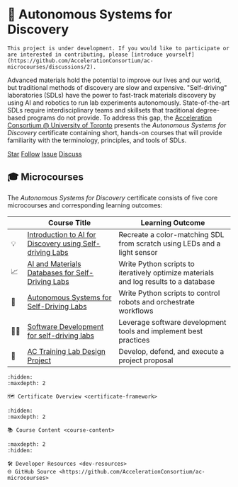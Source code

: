 <!-- ![](logos/ac-uot-logo.svg) -->

# 📜 Autonomous Systems for Discovery

<!--- Removed "Certificate" from title --->

```{warning}
This project is under development. If you would like to participate or are interested in contributing, please [introduce yourself](https://github.com/AccelerationConsortium/ac-microcourses/discussions/2).
```

Advanced materials hold the potential to improve our lives and our world, but traditional methods of discovery are slow and expensive. "Self-driving" laboratories (SDLs) have the power to fast-track materials discovery by using AI and robotics to run lab experiments autonomously. State-of-the-art SDLs require interdisciplinary teams and skillsets that traditional degree-based programs do not provide. To address this gap, the [Acceleration Consortium @ University of Toronto](https://acceleration.utoronto.ca/) presents the *Autonomous Systems for Discovery* certificate containing short, hands-on courses that will provide familiarity with the terminology, principles, and tools of SDLs.

<!-- <div style="text-align: center;"> -->

<a class="github-button" href="https://github.com/AccelerationConsortium/ac-microcourses"
data-icon="octicon-star" data-size="large" data-show-count="true" aria-label="Star
AccelerationConsortium/ac-microcourses on GitHub">Star</a>
<a class="github-button"
href="https://github.com/AccelerationConsortium" data-size="large" data-show-count="true"
aria-label="Follow @AccelerationConsortium on GitHub">Follow</a>
<a class="github-button" href="https://github.com/AccelerationConsortium/ac-microcourses/issues"
data-icon="octicon-issue-opened" data-size="large" data-show-count="true"
aria-label="Issue AccelerationConsortium/ac-microcourses on GitHub">Issue</a>
<a class="github-button" href="https://github.com/AccelerationConsortium/ac-microcourses/discussions" data-icon="octicon-comment-discussion" data-size="large" aria-label="Discuss AccelerationConsortium/ac-microcourses on GitHub">Discuss</a>

<!-- </div> -->

<!-- ```{note}
While the certificate option requires formal registration and tuition dues, the course content is made freely available.
``` -->

<!-- Alan's YouTube video, either here or as part of the Hello, World! course -->
<!-- description of the microcredentials, and the difference between the microcourse content and the microcredentials certificate -->

## 🎓 Microcourses

The *Autonomous Systems for Discovery* certificate consists of five core microcourses and corresponding learning outcomes:

|  | Course Title | Learning Outcome |
|--------|--------------|-------------|
| 💡      | [Introduction to AI for Discovery using Self-driving Labs](courses/hello-world/overview.md) | Recreate a color-matching SDL from scratch using LEDs and a light sensor |
| 📈      | [AI and Materials Databases for Self-Driving Labs](courses/data-science/overview.md) | Write Python scripts to iteratively optimize materials and log results to a database |
| 🦾      | [Autonomous Systems for Self-Driving Labs](courses/robotics/overview.md) | Write Python scripts to control robots and orchestrate workflows |
| 🧑‍💻      | [Software Development for self-driving labs](courses/software-dev/overview.md) | Leverage software development tools and implement best practices |
| 🏢      | [AC Training Lab Design Project](courses/capstone/overview.md) | Develop, defend, and execute a project proposal |

<!-- > 💡 Building a "Hello World" for self-driving labs<br>
> 📈 Data science for self-driving labs<br>
> 🦾 Robotics for self-driving labs<br>
> 🧑‍💻 Software development for self-driving labs<br>
> 🏢 Capstone project at the AC training lab -->


<!-- which participants will propose, develop, and defend a self-driving lab project. This will take place at the Acceleration Consortium's in-person training facility equipped with education- and research-grade equipment including liquid handlers, solid dispensers, Cartesian-axis systems, mobile robotic arms, a vertical lift module, and synthesis and characterization modules. -->

<!-- While the first four courses are fully remote and asychronous, the final capstone course will be conducted in-person at the AC training lab, where participants will have access to both educational and research-grade equipment. -->

<!-- link to the AC training lab page -->

<!-- ## 🗺️ Certificate Overview

👉 **First Step:** Start your journey by [**🔗 exploring the certificate overview**](certificate-framework.md). This is your roadmap to the microcourses, including title, description, prerequisites, learning outcomes, skills, modules, and assessment formats. -->

<!-- 👉 **First Step:** Click the "Next ➡️" button at the bottom-right of this page to explore the course titles, descriptions, prerequisites, and more. -->

<!-- After clicking the link, use the navigation pane in the left sidebar to jump between content. -->

```{toctree}
:hidden:
:maxdepth: 2

🗺️ Certificate Overview <certificate-framework>
```

```{toctree}
:hidden:
:maxdepth: 2

📚 Course Content <course-content>
```

```{toctree}
:maxdepth: 2
:hidden:

🛠️ Developer Resources <dev-resources>
🌐 GitHub Source <https://github.com/AccelerationConsortium/ac-microcourses>
```

[Sphinx]: http://www.sphinx-doc.org/
[Markdown]: https://daringfireball.net/projects/markdown/
[reStructuredText]: http://www.sphinx-doc.org/en/master/usage/restructuredtext/basics.html
[MyST]: https://myst-parser.readthedocs.io/en/latest/


<script async defer src="https://buttons.github.io/buttons.js"></script>

<!-- 1️⃣ 💡 Building a "Hello World" for self-driving labs<br>
2️⃣ 📈 Data science for self-driving labs<br>
3️⃣ 🦾 Robotics for self-driving labs<br>
4️⃣ 🧑‍💻 Software development for self-driving labs<br>
5️⃣ 🏢 Capstone project at the AC training lab -->



<!-- ```{toctree}
:maxdepth: 2

Contributions & Help <contributing>
License <license>
Authors <authors>
Changelog <changelog>
Module Reference <api/modules>
``` -->

<!-- * {ref}`genindex`
* {ref}`modindex`
* {ref}`search` -->


<!-- Perhaps use nested <details> to keep the content all within the index page -->

<!-- ## Additional Resources -->

<!-- 1. Use a database backend to programatically upload and retrieve materials data -->

<!-- Explore the course-level modules, topics, learning outcomes, and other info with the links below. After clicking one of the links, use the navigation pane in the left sidebar to jump between sections. -->


<!-- <img src="course-flowchart.png" width=400><br> -->

<!-- ## 🎯 Learning Outcomes -->


<!-- In the first course, participants will design and build a "Hello World" for self-driving labs using physical hardware and Python programming. The next three courses provide deeper dives into data science, robotics, and software development topics. These courses  will enable participants to iteratively suggest the next best experiment to perform, use a database backend to programatically upload and retrieve materials data, and orchestrate experimental and computational workflows. Likewise, participants will use software development tools and best practices to maximize efficiency and minimize frustration. The fifth and final course is a capstone project conducted in-person at the AC training lab, where participants will have access to both educational and research-grade equipment. -->


<!-- ![flowchart-2](course-flowchart.svg) -->

<!-- ```{raw} html
<a href="certificate-framework.html"><img src="_images/course-flowchart.png" width=400></a>
``` -->



<!-- :::{figure-md}
![flowchart](course-flowchart.png)

*Flowchart illustrating course progression for the Autonomous Systems for Discovery certificate*
::: -->

<!-- ```{raw} html
:file: course-flowchart.svg
```
*Flowchart illustrating course progression for the Autonomous Systems for Discovery certificate* -->

<!-- SVG Instructions

I first created the SVG using PowerPoint. Note that I put 99% transparent white boxes in front of the spots I want to be clickable. Kind of hacky, but with minimal effect.

After opening within inkscape: click on object, right click, and select "Link Properties.." (or create link). Insert the relative link into the href field, e.g., courses/robotics/overview.html

Inside of SVG file exported from inkscape, replace:

   width="2922"
   height="1876"

with the following:

   viewBox="0 0 2922 1876"
   width="100%"
   height="100%"

See https://app.screencast.com/yIypgQZ22BO83

 -->

<!-- Upon completion of this certificate, you will be able to:

1. 💡 Recreate a color-matching self-driving lab from scratch using LEDs, a microcontroller, and a light sensor
2. 📈 Write Python scripts that use AI to iteratively suggest next experiments for advanced optimization tasks and store to a database
3. 🦾 Write Python scripts to control robots and orchestrate experimental and computational workflows
4. 🧑‍💻 Leverage state-of-the-art software development tools and implement best practices
5. 🏢 Develop, defend, and execute a project proposal for a self-driving lab -->

<!-- alternative: 🔍 -->


<!-- <a class="github-button"
href="https://github.com/sgbaird" data-size="large" data-show-count="true"
aria-label="Follow @sgbaird on GitHub">Follow @sgbaird</a> -->
